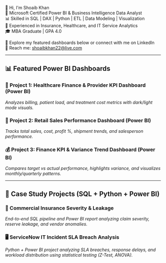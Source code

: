 👋 Hi, I'm Shoaib Khan  
🎯 Microsoft Certified Power BI & Business Intelligence Data Analyst  
📊 Skilled in SQL | DAX | Python | ETL | Data Modeling | Visualization  
🏢 Experienced in Insurance, Healthcare, and IT Service Analytics  
🎓 MBA Graduate | GPA 4.0  

📂 Explore my featured dashboards below or connect with me on LinkedIn  
📧 Reach me: shoaibkhan22@live.com

---

## 📊 Featured Power BI Dashboards

### 🏥 Project 1: Healthcare Finance & Provider KPI Dashboard (Power BI)
*Analyzes billing, patient load, and treatment cost metrics with dark/light mode visuals.*

### 🛒 Project 2: Retail Sales Performance Dashboard (Power BI)
*Tracks total sales, cost, profit %, shipment trends, and salesperson performance.*

### 💰 Project 3: Finance KPI & Variance Trend Dashboard (Power BI)
*Compares target vs actual performance, highlights variance, and visualizes monthly/quarterly patterns.*

---

## 🧾 Case Study Projects (SQL + Python + Power BI)

### 🏢 Commercial Insurance Severity & Leakage
*End-to-end SQL pipeline and Power BI report analyzing claim severity, reserve leakage, and vendor anomalies.*

### 🖥️ ServiceNow IT Incident SLA Breach Analysis
*Python + Power BI project analyzing SLA breaches, response delays, and workload distribution using statistical testing (Z-Test, ANOVA).*
